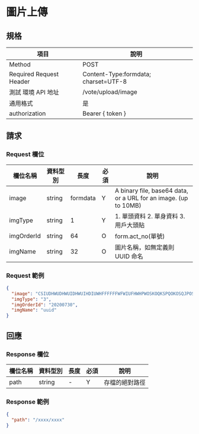 # 圖片上傳

## 規格

| 項目                    | 說明                                 |
| ----------------------- | ------------------------------------ |
| Method                  | POST                                 |
| Required Request Header | Content-Type:formdata; charset=UTF-8 |
| 測試 環境 API 地址      | /vote/upload/image                   |
| 通用格式                | 是                                   |
| authorization           | Bearer { token }                     |

## 請求

### Request 欄位

| 欄位名稱   | 資料型別 | 長度     | 必須 | 說明                                                            |
| ---------- | -------- | -------- | ---- | --------------------------------------------------------------- |
| image      | string   | formdata | Y    | A binary file, base64 data, or a URL for an image. (up to 10MB) |
| imgType    | string   | 1        | Y    | 1. 單頭資料 2. 單身資料 3.用戶大頭貼                            |
| imgOrderId | string   | 64       | O    | form.act_no(單號)                                               |
| imgName    | string   | 32       | O    | 圖片名稱，如無定義則 UUID 命名                                  |

### Request 範例

```json
{
  "image": "CSIUDHWUDHWUIDHWUIHDIUWHFFFFFFWFWIUFHWHPWOSKOQKSPQOKOSQJPOSJQQOSJOQJSOQJSO",
  "imgType": "3",
  "imgOrderId": "20200730",
  "imgName": "uuid"
}
```

## 回應

### Response 欄位

| 欄位名稱 | 資料型別 | 長度 | 必須 | 說明           |
| -------- | -------- | ---- | ---- | -------------- |
| path     | string   | -    | Y    | 存檔的絕對路徑 |

### Response 範例

```json
{
  "path": "/xxxx/xxxx"
}
```
